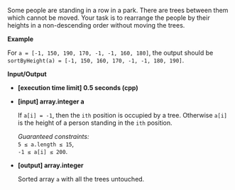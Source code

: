 
Some people are standing in a row in a park. There are trees between them which cannot be moved. Your task is to rearrange the people by their heights in a non-descending order without moving the trees.

**Example**

For  `a = [-1, 150, 190, 170, -1, -1, 160, 180]`, the output should be  
`sortByHeight(a) = [-1, 150, 160, 170, -1, -1, 180, 190]`.

**Input/Output**

-   **\[execution time limit\] 0.5 seconds (cpp)**
    
-   **\[input\] array.integer a**
    
    If  `a[i] = -1`, then the  `ith`  position is occupied by a tree. Otherwise  `a[i]`  is the height of a person standing in the  `ith`  position.
    
    _Guaranteed constraints:_  
    `5 ≤ a.length ≤ 15`,  
    `-1 ≤ a[i] ≤ 200`.
    
-   **\[output\] array.integer**
    
    Sorted array  `a`  with all the trees untouched.